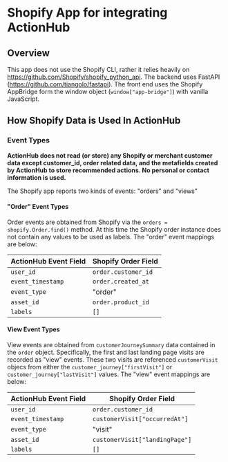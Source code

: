 # Shopify App for integrating ActionHub

## Overview

This app does not use the Shopify CLI, rather it relies heavily on https://github.com/Shopify/shopify_python_api. The backend uses FastAPI (https://github.com/tiangolo/fastapi). The front end uses the Shopify AppBridge form the window object (`window["app-bridge"]`) with vanilla JavaScript.

## How Shopify Data is Used In ActionHub

### Event Types

**ActionHub does not read (or store) any Shopify or merchant customer data except customer_id, order related data, and the metafields created by ActionHub to store recommended actions. No personal or contact information is used.**

The Shopify app reports two kinds of events: "orders" and "views"

#### "Order" Event Types

Order events are obtained from Shopify via the `orders = shopify.Order.find()` method.
At this time the Shopify order instance does not contain any values to be used as labels. 
The "order" event mappings are below:

| ActionHub Event Field | Shopify Order Field |
| --- | --- |
| `user_id` | `order.customer_id` |
| `event_timestamp` | `order.created_at` |
| `event_type` | "order" |
| `asset_id` | `order.product_id` |
| `labels` | `[]` |


#### View Event Types

View events are obtained from `customerJourneySummary` data contained in the `order` object.
Specifically, the first and last landing page visits are recorded as "view" events.
These two visits are referenced `customerVisit` objecs from either the `customer_journey["firstVisit"]` or
`customer_journey["lastVisit"]` values. The "view" event mappings are below:

| ActionHub Event Field | Shopify Order Field |
| --- | --- |
| `user_id` | `order.customer_id` |
| `event_timestamp` |  `customerVisit["occurredAt"]` |
| `event_type` | "visit" |
| `asset_id` | `customerVisit["landingPage"]` |
| `labels` | `[]` |
